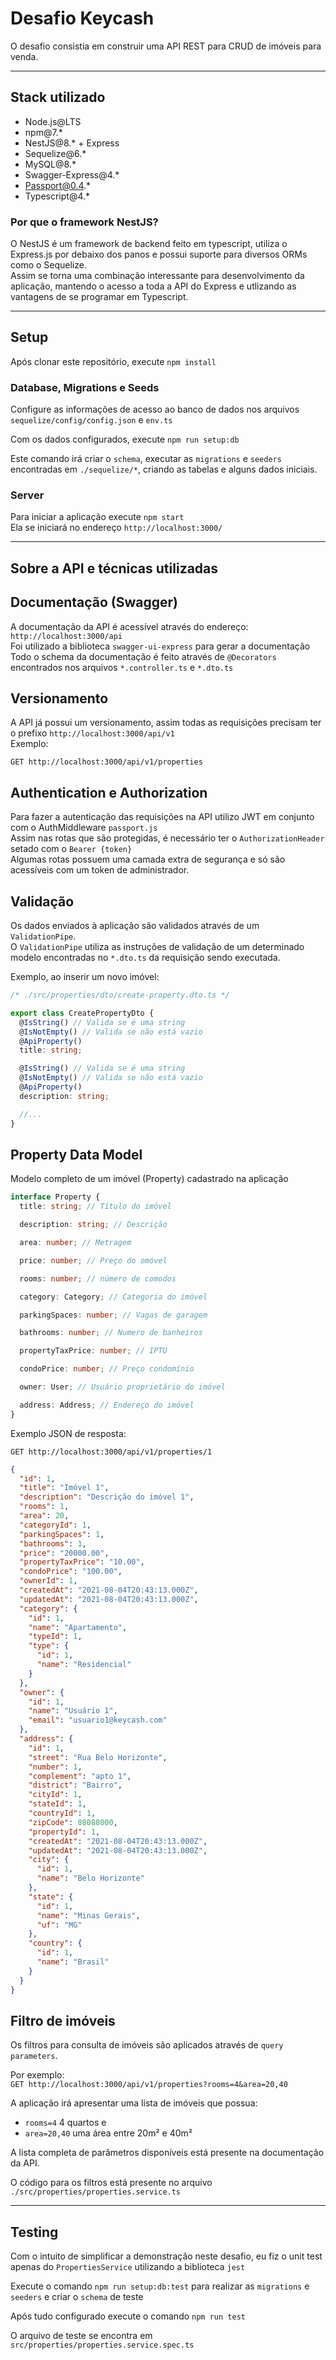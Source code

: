 # Desafio Keycash

O desafio consistia em construir uma API REST para CRUD de imóveis para venda.

---

## Stack utilizado

- Node.js@LTS
- npm@7.\*
- NestJS@8.\* + Express
- Sequelize@6.\*
- MySQL@8.\*
- Swagger-Express@4.\*
- Passport@0.4.*
- Typescript@4.\*

### Por que o framework NestJS?

O NestJS é um framework de backend feito em typescript, utiliza o Express.js por debaixo dos panos e possui suporte para diversos ORMs como o Sequelize.  
Assim se torna uma combinação interessante para desenvolvimento da aplicação, mantendo o acesso a toda a API do Express e utlizando as vantagens de se programar em Typescript.

---

## Setup

Após clonar este repositório, execute `npm install`

### Database, Migrations e Seeds

Configure as informações de acesso ao banco de dados nos arquivos `sequelize/config/config.json` e `env.ts`

Com os dados configurados, execute `npm run setup:db`

Este comando irá criar o `schema`, executar as `migrations` e `seeders` encontradas em `./sequelize/*`, criando as tabelas e alguns dados iniciais.

### Server

Para iniciar a aplicação execute `npm start`  
Ela se iniciará no endereço `http://localhost:3000/`

---

## Sobre a API e técnicas utilizadas

## Documentação (Swagger)

A documentação da API é acessível através do endereço: `http://localhost:3000/api`  
Foi utilizado a biblioteca `swagger-ui-express` para gerar a documentação  
Todo o schema da documentação é feito através de `@Decorators` encontrados nos arquivos `*.controller.ts` e `*.dto.ts`

## Versionamento

A API já possui um versionamento, assim todas as requisições precisam ter o prefixo `http://localhost:3000/api/v1`  
Exemplo:

`GET http://localhost:3000/api/v1/properties`

## Authentication e Authorization

Para fazer a autenticação das requisições na API utilizo JWT em conjunto com o AuthMiddleware `passport.js`  
Assim nas rotas que são protegidas, é necessário ter o `AuthorizationHeader` setado com o `Bearer {token}`  
Algumas rotas possuem uma camada extra de segurança e só são acessíveis com um token de administrador.

## Validação

Os dados enviados à aplicação são validados através de um `ValidationPipe`.  
O `ValidationPipe` utiliza as instruções de validação de um determinado modelo encontradas no `*.dto.ts` da requisição sendo executada.

Exemplo, ao inserir um novo imóvel:

```typescript
/* ./src/properties/dto/create-property.dto.ts */

export class CreatePropertyDto {
  @IsString() // Valida se é uma string
  @IsNotEmpty() // Valida se não está vazio
  @ApiProperty()
  title: string;

  @IsString() // Valida se é uma string
  @IsNotEmpty() // Valida se não está vazio
  @ApiProperty()
  description: string;

  //...
}
```

## Property Data Model

Modelo completo de um imóvel (Property) cadastrado na aplicação

```typescript
interface Property {
  title: string; // Título do imóvel

  description: string; // Descrição

  area: number; // Metragem

  price: number; // Preço do omóvel

  rooms: number; // número de comodos

  category: Category; // Categoria do imóvel

  parkingSpaces: number; // Vagas de garagem

  bathrooms: number; // Numero de banheiros

  propertyTaxPrice: number; // IPTU

  condoPrice: number; // Preço condomínio

  owner: User; // Usuário proprietário do imóvel

  address: Address; // Endereço do imóvel
}
```

Exemplo JSON de resposta:

`GET http://localhost:3000/api/v1/properties/1`

```json
{
  "id": 1,
  "title": "Imóvel 1",
  "description": "Descrição do imóvel 1",
  "rooms": 1,
  "area": 20,
  "categoryId": 1,
  "parkingSpaces": 1,
  "bathrooms": 1,
  "price": "20000.00",
  "propertyTaxPrice": "10.00",
  "condoPrice": "100.00",
  "ownerId": 1,
  "createdAt": "2021-08-04T20:43:13.000Z",
  "updatedAt": "2021-08-04T20:43:13.000Z",
  "category": {
    "id": 1,
    "name": "Apartamento",
    "typeId": 1,
    "type": {
      "id": 1,
      "name": "Residencial"
    }
  },
  "owner": {
    "id": 1,
    "name": "Usuário 1",
    "email": "usuario1@keycash.com"
  },
  "address": {
    "id": 1,
    "street": "Rua Belo Horizonte",
    "number": 1,
    "complement": "apto 1",
    "district": "Bairro",
    "cityId": 1,
    "stateId": 1,
    "countryId": 1,
    "zipCode": 88088000,
    "propertyId": 1,
    "createdAt": "2021-08-04T20:43:13.000Z",
    "updatedAt": "2021-08-04T20:43:13.000Z",
    "city": {
      "id": 1,
      "name": "Belo Horizonte"
    },
    "state": {
      "id": 1,
      "name": "Minas Gerais",
      "uf": "MG"
    },
    "country": {
      "id": 1,
      "name": "Brasil"
    }
  }
}
```

## Filtro de imóveis

Os filtros para consulta de imóveis são aplicados através de `query parameters`.

Por exemplo:  
`GET http://localhost:3000/api/v1/properties?rooms=4&area=20,40`

A aplicação irá apresentar uma lista de imóveis que possua:

- `rooms=4` 4 quartos e
- `area=20,40` uma área entre 20m² e 40m²

A lista completa de parâmetros disponíveis está presente na documentação da API.

O código para os filtros está presente no arquivo `./src/properties/properties.service.ts`

---

## Testing

Com o intuito de simplificar a demonstração neste desafio, eu fiz o unit test apenas do `PropertiesService` utilizando a biblioteca `jest`

Execute o comando `npm run setup:db:test` para realizar as `migrations` e `seeders` e criar o `schema` de teste

Após tudo configurado execute o comando `npm run test`

O arquivo de teste se encontra em `src/properties/properties.service.spec.ts`
